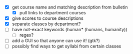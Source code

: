 - [x] get course name and matching description from bulletin
  - [x] pull links to department courses
- [x] give scores to course descriptions
- [x] separate classes by department?
- [ ] have not-exact keywords (human* (humans, humanity))
  - [ ] regex?
- [ ] add a GUI so that anyone can use it! (gtk?)
- [ ] possibly find ways to get syllabi from certain classes